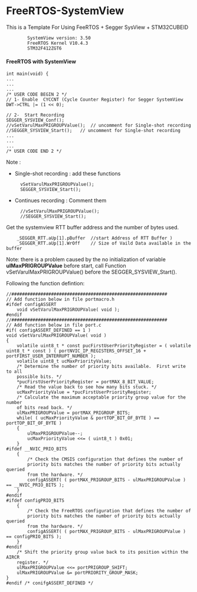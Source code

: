 # FreeRTOS-SystemView

This is a Template For Using FeeRTOS + Segger SysView + STM32CUBEID

            SystemView version: 3.50  
            FreeRTOS Kernel V10.4.3
            STM32F412ZGT6


####  FreeRTOS with SystemView


    int main(void) {
	...
	...
	...
	/* USER CODE BEGIN 2 */
	// 1- Enable  CYCCNT (Cycle Counter Register) for Segger SystemView
	DWT->CTRL |= (1 << 0);
	
	// 2-  Start Recording 
	SEGGER_SYSVIEW_Conf();
	//vSetVarulMaxPRIGROUPValue();	// uncomment for Single-shot recording 
	//SEGGER_SYSVIEW_Start();	// uncomment for Single-shot recording 
	...
	...
	...
	/* USER CODE END 2 */
Note :

* Single-shot recording : add these functions

        vSetVarulMaxPRIGROUPValue();
        SEGGER_SYSVIEW_Start();
	
* Continues recording	: Comment them

        //vSetVarulMaxPRIGROUPValue();
        //SEGGER_SYSVIEW_Start(); 
		
Get the systemview RTT buffer address and the number of bytes used.
		
```
    _SEGGER_RTT.aUp[1].pBuffer	//start Address of RTT Buffer )
	_SEGGER_RTT.aUp[1].WrOff	// Size of Vaild Data available in the buffer
```

Note:
there is a problem caused by the no initialization of variable **ulMaxPRIGROUPValue** before start, call
Function vSetVarulMaxPRIGROUPValue()  before the SEGGER_SYSVIEW_Start().

Following the function defintion:

    //###########################################################
    // Add function below in file portmacro.h
    #ifdef configASSERT
    	void vSetVarulMaxPRIGROUPValue( void );
    #endif
    //###########################################################
    // Add function below in file port.c
    #if( configASSERT_DEFINED == 1 )
    void vSetVarulMaxPRIGROUPValue( void )
    {
    	volatile uint8_t * const pucFirstUserPriorityRegister = ( volatile uint8_t * const ) ( portNVIC_IP_REGISTERS_OFFSET_16 + portFIRST_USER_INTERRUPT_NUMBER );
    	volatile uint8_t ucMaxPriorityValue;
    	/* Determine the number of priority bits available.  First write to all
    	possible bits. */
    	*pucFirstUserPriorityRegister = portMAX_8_BIT_VALUE;
    	/* Read the value back to see how many bits stuck. */
    	ucMaxPriorityValue = *pucFirstUserPriorityRegister;
    	/* Calculate the maximum acceptable priority group value for the number
    	of bits read back. */
    	ulMaxPRIGROUPValue = portMAX_PRIGROUP_BITS;
    	while( ( ucMaxPriorityValue & portTOP_BIT_OF_BYTE ) == portTOP_BIT_OF_BYTE )
    	{
    		ulMaxPRIGROUPValue--;
    		ucMaxPriorityValue <<= ( uint8_t ) 0x01;
    	}
    #ifdef __NVIC_PRIO_BITS
    	{
    		/* Check the CMSIS configuration that defines the number of
    		priority bits matches the number of priority bits actually queried
    		from the hardware. */
    		configASSERT( ( portMAX_PRIGROUP_BITS - ulMaxPRIGROUPValue ) == __NVIC_PRIO_BITS );
    	}
    #endif
    #ifdef configPRIO_BITS
    	{
    		/* Check the FreeRTOS configuration that defines the number of
    		priority bits matches the number of priority bits actually queried
    		from the hardware. */
    		configASSERT( ( portMAX_PRIGROUP_BITS - ulMaxPRIGROUPValue ) == configPRIO_BITS );
    	}
    #endif
    	/* Shift the priority group value back to its position within the AIRCR
    	register. */
    	ulMaxPRIGROUPValue <<= portPRIGROUP_SHIFT;
    	ulMaxPRIGROUPValue &= portPRIORITY_GROUP_MASK;
    }
    #endif /* conifgASSERT_DEFINED */



